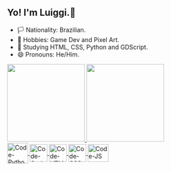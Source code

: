 ## Yo! I'm Luiggi.👋

- 🏳️ Nationality: Brazilian.
- 🔭 Hobbies: Game Dev and Pixel Art.
- 🌱 Studying HTML, CSS, Python and GDScript.
- 😄 Pronouns: He/Him.

<div>
  <a href="https://github.com/covildev-1">
  <img height="180em" src="https://github-readme-stats.vercel.app/api?username=luiggi-1&show_icons=true&theme=dark&include_all_commits=true&count_private=true" />
  <img height="180em" src="https://github-readme-stats.vercel.app/api/top-langs/?username=covildev-1&layout=compact&langs_count=16&theme=dark" />
</div>

<div>
  <img align="center" alt="Code-Python" height="48" widht="58" src="https://cdn.jsdelivr.net/gh/devicons/devicon/icons/python/python-original-wordmark.svg" />
  <img align="center" alt="Code-Godot" height="41" widht="51" src="https://cdn.jsdelivr.net/gh/devicons/devicon/icons/godot/godot-original-wordmark.svg" />
  <img align="center" alt="Code-HTML" height="41" widht="51" src="https://cdn.jsdelivr.net/gh/devicons/devicon/icons/html5/html5-plain-wordmark.svg" />
  <img align="center" alt="Code-CSS" height="41" widht="51" src="https://cdn.jsdelivr.net/gh/devicons/devicon/icons/css3/css3-plain-wordmark.svg" />
  <img align="center" alt="Code-JS" height="41" width="48" src="https://cdn.jsdelivr.net/gh/devicons/devicon/icons/javascript/javascript-plain.svg" />
<div/>

##
<!--
<div>
  <a href="" target="_blank">
    <img src="" target="_blank"/>
  <a/>
<div/>
-->
